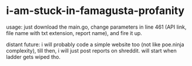 # i-am-stuck-in-famagusta-**profanity**

usage:
just download the main.go, change parameters in line 461 (API link, file name with txt extension, report name), and fire it up.

distant future: i will probably code a simple website too (not like poe.ninja complexity), till then, i will just post reports on shreddit. will start when ladder gets wiped tho.
